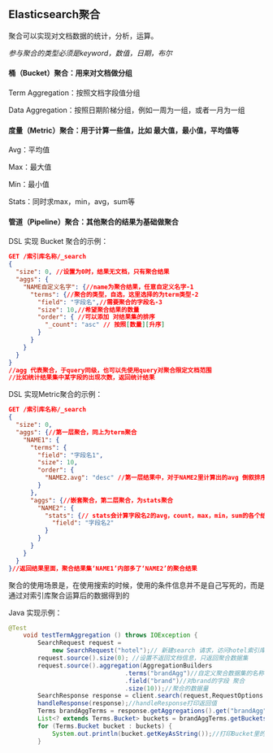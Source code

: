 ## Elasticsearch聚合

聚合可以实现对文档数据的统计，分析，运算。

*参与聚合的类型必须是keyword，数值，日期，布尔*

#### 桶（Bucket）聚合：用来对文档做分组

Term Aggregation：按照文档字段值分组

Data Aggregation：按照日期阶梯分组，例如一周为一组，或者一月为一组

#### 度量（Metric）聚合：用于计算一些值，比如 最大值，最小值，平均值等

Avg：平均值  

Max：最大值

Min：最小值

Stats：同时求max，min，avg，sum等

#### 管道（Pipeline）聚合：其他聚合的结果为基础做聚合



DSL 实现 Bucket 聚合的示例：

```json
GET /索引库名称/_search
{
  "size": 0, //设置为0时，结果无文档，只有聚合结果
  "aggs": {
    "NAME自定义名字": {//name为聚合结果，任意自定义名字-1
      "terms": {//聚合的类型，自选，这里选择的为term类型-2
        "field": "字段名",//需要聚合的字段名-3
        "size": 10,//希望聚合结果的数量
        "order": { //可以添加 对结果集的排序
          "_count": "asc" // 按照[数量][升序]
        }
      }
    }
  }
}
//agg 代表聚合，于query同级，也可以先使用query对聚合限定文档范围
//比如统计结果集中某字段的出现次数，返回统计结果
```

DSL 实现Metric聚合的示例：

```json
GET /索引库名称/_search
{
  "size": 0,
  "aggs": {//第一层聚合，同上为term聚合
    "NAME1": {
      "terms": {
        "field": "字段名1",
        "size": 10,
        "order": {
          "NAME2.avg": "desc" //第一层结果中，对于NAME2里计算出的avg 倒叙排序
        }
      },
      "aggs": {//嵌套聚合，第二层聚合，为stats聚合
        "NAME2": {
          "stats": {// stats会计算字段名2的avg，count，max，min，sum的各个结果
            "field": "字段名2"
          }
        }
      }
    }
  }
}//返回结果里面，聚合结果集‘NAME1’内部多了‘NAME2’的聚合结果
```





聚合的使用场景是，在使用搜索的时候，使用的条件信息并不是自己写死的，而是通过对索引库聚合运算后的数据得到的





Java 实现示例：

```java
@Test
    void testTermAggregation () throws IOException {
        SearchRequest request = 
            new SearchRequest("hotel");// 新建search 请求，访问hotel索引库
        request.source().size(0); //设置不返回文档信息，只返回聚合数据集
        request.source().aggregation(AggregationBuilders
                                .terms("brandAgg")//自定义聚合数据集的名称
                                .field("brand")//对brand的字段 聚合
                                .size(10));//聚合的数据量
        SearchResponse response = client.search(request,RequestOptions.DEFAULT);
        handleResponse(response);//handleResponse打印返回值
        Terms brandAggTerms = response.getAggregations().get("brandAgg");//得到term 方式返回的聚合数据
        List<? extends Terms.Bucket> buckets = brandAggTerms.getBuckets();//得到所有的Bucket 数据
        for (Terms.Bucket bucket : buckets) {
            System.out.println(bucket.getKeyAsString());//打印Bucket里的key信息
        }
```

